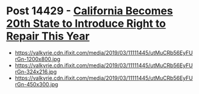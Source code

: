 # Post 14429 - [California Becomes 20th State to Introduce Right to Repair This Year](https://www.ifixit.com/News/14429/california-right-to-repair-in-2019)

- https://valkyrie.cdn.ifixit.com/media/2019/03/11111445/utMuCRb56EyFUrGn-1200x800.jpg
- https://valkyrie.cdn.ifixit.com/media/2019/03/11111445/utMuCRb56EyFUrGn-324x216.jpg
- https://valkyrie.cdn.ifixit.com/media/2019/03/11111445/utMuCRb56EyFUrGn-450x300.jpg
